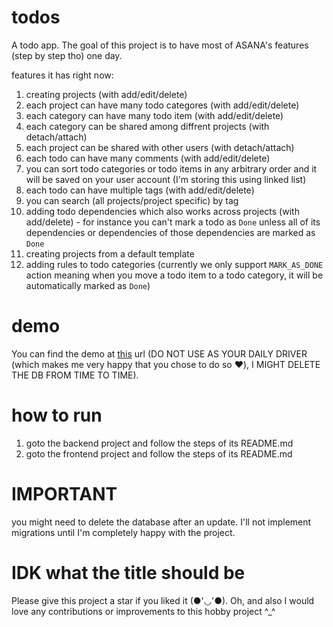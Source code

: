 # todos
A todo app. The goal of this project is to have most of ASANA's features (step by step tho)
one day.

features it has right now:
  1. creating projects (with add/edit/delete)
  2. each project can have many todo categores (with add/edit/delete)
  3. each category can have many todo item (with add/edit/delete)
  4. each category can be shared among diffrent projects (with detach/attach)
  5. each project can be shared with other users (with detach/attach)
  6. each todo can have many comments (with add/edit/delete)
  7. you can sort todo categories or todo items in any arbitrary order and it will be saved on your user account (I'm storing this using linked list)
  8. each todo can have multiple tags (with add/edit/delete)
  9. you can search (all projects/project specific) by tag
  10. adding todo dependencies which also works across projects (with add/delete) - for instance you can't mark a todo as `Done` unless all of its dependencies or dependencies of those dependencies are marked as `Done`
  11. creating projects from a default template
  12. adding rules to todo categories (currently we only support `MARK_AS_DONE` action meaning when you move a todo item to a todo category, it will be automatically marked as `Done`)
      
# demo
You can find the demo at [this](https://todos-fohoov.vercel.app/) url (DO NOT USE AS YOUR DAILY DRIVER (which makes me very happy that you chose to do so ❤️), I MIGHT DELETE THE DB FROM TIME TO TIME).

# how to run
  1. goto the backend project and follow the steps of its README.md
  2. goto the frontend project and follow the steps of its README.md

# IMPORTANT
you might need to delete the database after an update. I'll not implement migrations until I'm completely happy with the project.

# IDK what the title should be
Please give this project a star if you liked it (●'◡'●). Oh, and also I would love any contributions or improvements to this hobby project ^_^

